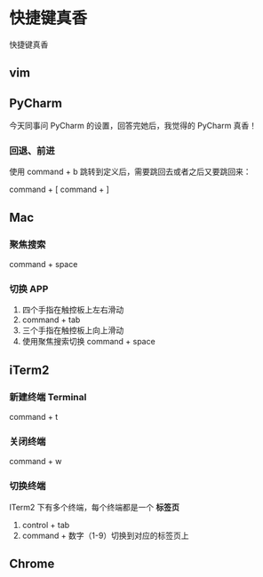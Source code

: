 # 快捷键真香

快捷键真香

## vim



## PyCharm

今天同事问 PyCharm 的设置，回答完她后，我觉得的 PyCharm 真香！

### 回退、前进

使用 command + b 跳转到定义后，需要跳回去或者之后又要跳回来：

command + [ 
command + ]


## Mac

### 聚焦搜索

command + space

### 切换 APP

1. 四个手指在触控板上左右滑动
2. command + tab 
3. 三个手指在触控板上向上滑动
4. 使用聚焦搜索切换 command + space

## iTerm2

### 新建终端 Terminal 

command + t

### 关闭终端

command + w

### 切换终端

ITerm2 下有多个终端，每个终端都是一个 **标签页**  

1. control + tab 
2. command + 数字（1-9）切换到对应的标签页上

## Chrome

